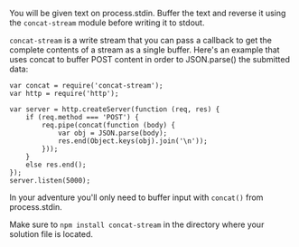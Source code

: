 You will be given text on process.stdin. Buffer the text and reverse it using
the `concat-stream` module before writing it to stdout.

`concat-stream` is a write stream that you can pass a callback to get the
complete contents of a stream as a single buffer. Here's an example that uses
concat to buffer POST content in order to JSON.parse() the submitted data:

    var concat = require('concat-stream');
    var http = require('http');

    var server = http.createServer(function (req, res) {
        if (req.method === 'POST') {
            req.pipe(concat(function (body) {
                var obj = JSON.parse(body);
                res.end(Object.keys(obj).join('\n'));
            }));
        }
        else res.end();
    });
    server.listen(5000);

In your adventure you'll only need to buffer input with `concat()` from
process.stdin.

Make sure to `npm install concat-stream` in the directory where your solution
file is located.